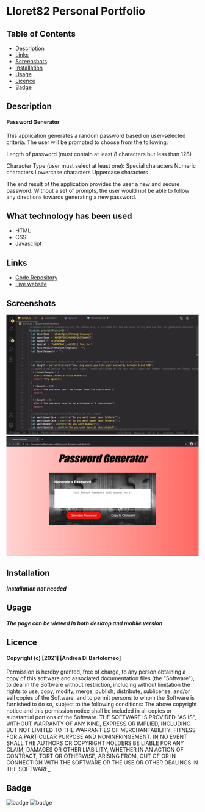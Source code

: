 # Lloret82 Personal Portfolio

## Table of Contents

* [Description](#Description)
* [Links](#links)
* [Screenshots](#Screenshots)
* [Installation](#installation)
* [Usage](#Usage)
* [Licence](#Licence)
* [Badge](#Badge)

## Description

#### Password Generator
This application generates a random password based on user-selected criteria. The user will be prompted to choose from the following:

Length of password (must contain at least 8 characters but less than 128)

Character Type (user must select at least one): Special characters Numeric characters Lowercase characters Uppercase characters

The end result of the application provides the user a new and secure password. Without a set of prompts, the user would not be able to follow any directions towards generating a new password.

## What technology has been used
* HTML
* CSS
* Javascript


## Links

* [Code Repository](https://github.com/Lloret82/Password_Generator_Js)
* [Live website](https://lloret82.github.io/Password_Generator_Js/)



## Screenshots

 ![Code](/code.png)
 ![Live page Picture](/screen.png)


## Installation

#### _Installation not needed_

## Usage

#### _The page can be viewed in both desktop and mobile version_




## Licence

#### Copyright (c) [2021] [Andrea Di Bartolomeo]
Permission is hereby granted, free of charge, to any person obtaining a copy
of this software and associated documentation files (the "Software"), to deal
in the Software without restriction, including without limitation the rights
to use, copy, modify, merge, publish, distribute, sublicense, and/or sell
copies of the Software, and to permit persons to whom the Software is
furnished to do so, subject to the following conditions:
The above copyright notice and this permission notice shall be included in all
copies or substantial portions of the Software.
THE SOFTWARE IS PROVIDED "AS IS", WITHOUT WARRANTY OF ANY KIND, EXPRESS OR
IMPLIED, INCLUDING BUT NOT LIMITED TO THE WARRANTIES OF MERCHANTABILITY,
FITNESS FOR A PARTICULAR PURPOSE AND NONINFRINGEMENT. IN NO EVENT SHALL THE
AUTHORS OR COPYRIGHT HOLDERS BE LIABLE FOR ANY CLAIM, DAMAGES OR OTHER
LIABILITY, WHETHER IN AN ACTION OF CONTRACT, TORT OR OTHERWISE, ARISING FROM,
OUT OF OR IN CONNECTION WITH THE SOFTWARE OR THE USE OR OTHER DEALINGS IN THE
SOFTWARE_

## Badge
![badge](https://img.shields.io/amo/rating/5?style=plastic)
![badge](https://img.shields.io/github/release-date/Lloret82/Horiseon_Code_Refactor_Homework_1)


